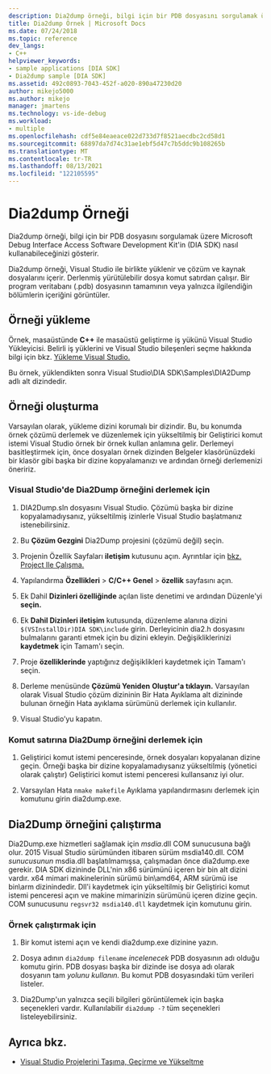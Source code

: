 ```yaml
---
description: Dia2dump örneği, bilgi için bir PDB dosyasını sorgulamak üzere Microsoft Debug Interface Access Software Development Kit'in (DIA SDK) nasıl kullanabileceğinizi gösterir.
title: Dia2dump Örnek | Microsoft Docs
ms.date: 07/24/2018
ms.topic: reference
dev_langs:
- C++
helpviewer_keywords:
- sample applications [DIA SDK]
- Dia2dump sample [DIA SDK]
ms.assetid: 492c0893-7043-452f-a020-890a47230d20
author: mikejo5000
ms.author: mikejo
manager: jmartens
ms.technology: vs-ide-debug
ms.workload:
- multiple
ms.openlocfilehash: cdf5e84eaeace022d733d7f8521aecdbc2cd58d1
ms.sourcegitcommit: 68897da7d74c31ae1ebf5d47c7b5ddc9b108265b
ms.translationtype: MT
ms.contentlocale: tr-TR
ms.lasthandoff: 08/13/2021
ms.locfileid: "122105595"
---
```

# <a name="dia2dump-sample"></a>Dia2dump Örneği

Dia2dump örneği, bilgi için bir PDB dosyasını sorgulamak üzere Microsoft Debug Interface Access Software Development Kit'in (DIA SDK) nasıl kullanabileceğinizi gösterir.

Dia2dump örneği, Visual Studio ile birlikte yüklenir ve çözüm ve kaynak dosyalarını içerir. Derlenmiş yürütülebilir dosya komut satırdan çalışır. Bir program veritabanı (.pdb) dosyasının tamamının veya yalnızca ilgilendiğin bölümlerin içeriğini görüntüler.

## <a name="install-the-sample"></a>Örneği yükleme

Örnek, masaüstünde **C++** ile masaüstü geliştirme iş yükünü Visual Studio Yükleyicisi. Belirli iş yüklerini ve Visual Studio bileşenleri seçme hakkında bilgi için bkz. [Yükleme Visual Studio.](../../install/install-visual-studio.md)

Bu örnek, yüklendikten sonra Visual Studio\DIA SDK\Samples\DIA2Dump adlı alt dizindedir.

## <a name="build-the-sample"></a>Örneği oluşturma

Varsayılan olarak, yükleme dizini korumalı bir dizindir. Bu, bu konumda örnek çözümü derlemek ve düzenlemek için yükseltilmiş bir Geliştirici komut istemi Visual Studio örnek bir örnek kullan anlamına gelir. Derlemeyi basitleştirmek için, önce dosyaları örnek dizinden Belgeler klasörünüzdeki bir klasör gibi başka bir dizine kopyalamanızı ve ardından örneği derlemenizi öneririz.

### <a name="to-build-the-dia2dump-sample-in-visual-studio"></a>Visual Studio'de Dia2Dump örneğini derlemek için

1. DIA2Dump.sln dosyasını Visual Studio. Çözümü başka bir dizine kopyalamadıysanız, yükseltilmiş izinlerle Visual Studio başlatmanız istenebilirsiniz.

1. Bu **Çözüm Gezgini** Dia2Dump projesini (çözümü değil) seçin.

1. Projenin Özellik Sayfaları **iletişim** kutusunu açın. Ayrıntılar için [bkz. Project Ile Çalışma.](/cpp/build/working-with-project-properties)

1. Yapılandırma **Özellikleri**  >  **C/C++ Genel**  >  **özellik** sayfasını açın.

1. Ek Dahil **Dizinleri özelliğinde** açılan liste denetimi ve ardından Düzenle'yi **seçin.**

1. Ek **Dahil Dizinleri iletişim** kutusunda, düzenleme alanına dizini `$(VSInstallDir)DIA SDK\include` girin. Derleyicinin dia2.h dosyasını bulmalarını garanti etmek için bu dizini ekleyin. Değişikliklerinizi **kaydetmek** için Tamam'ı seçin.

1. Proje **özelliklerinde** yaptığınız değişiklikleri kaydetmek için Tamam'ı seçin.

1. Derleme menüsünde **Çözümü Yeniden** **Oluştur'a tıklayın.** Varsayılan olarak Visual Studio çözüm dizininin Bir Hata Ayıklama alt dizininde bulunan örneğin Hata ayıklama sürümünü derlemek için kullanılır.

1. Visual Studio’yu kapatın.

### <a name="to-build-the-dia2dump-sample-at-the-command-line"></a>Komut satırına Dia2Dump örneğini derlemek için

1. Geliştirici komut istemi penceresinde, örnek dosyaları kopyalanan dizine geçin. Örneği başka bir dizine kopyalamadıysanız yükseltilmiş (yönetici olarak çalıştır) Geliştirici komut istemi penceresi kullansanız iyi olur.

1. Varsayılan Hata `nmake makefile` Ayıklama yapılandırmasını derlemek için komutunu girin dia2dump.exe.

## <a name="run-the-dia2dump-sample"></a>Dia2Dump örneğini çalıştırma

Dia2Dump.exe hizmetleri sağlamak için *msdia*.dll COM sunucusuna bağlı olur. 2015 Visual Studio sürümünden itibaren sürüm msdia140.dll. COM *sunucusunun* msdia.dll başlatılmamışsa, çalışmadan önce dia2dump.exe gerekir. DIA SDK dizininde DLL'nin x86 sürümünü içeren bir bin alt dizini vardır. x64 mimari makinelerinin sürümü bin\amd64, ARM sürümü ise bin\arm dizinindedir. Dll'i kaydetmek için yükseltilmiş bir Geliştirici komut istemi penceresi açın ve makine mimarinizin sürümünü içeren dizine geçin. COM sunucusunu `regsvr32 msdia140.dll` kaydetmek için komutunu girin.

### <a name="to-run-the-sample"></a>Örnek çalıştırmak için

1. Bir komut istemi açın ve kendi dia2dump.exe dizinine yazın.

1. Dosya adının `dia2dump filename` *incelenecek* PDB dosyasının adı olduğu komutu girin. PDB dosyası başka bir dizinde ise dosya adı olarak dosyanın tam *yolunu kullanın.* Bu komut PDB dosyasındaki tüm verileri listeler.

1. Dia2Dump'un yalnızca seçili bilgileri görüntülemek için başka seçenekleri vardır. Kullanılabilir `dia2dump -?` tüm seçenekleri listeleyebilirsiniz.

## <a name="see-also"></a>Ayrıca bkz.

- [Visual Studio Projelerini Taşıma, Geçirme ve Yükseltme](../../porting/port-migrate-and-upgrade-visual-studio-projects.md)

